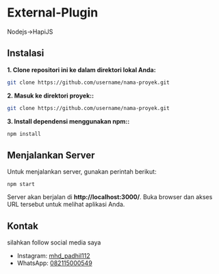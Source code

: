 # External-Plugin

Nodejs->HapiJS

## Instalasi

**1. Clone repositori ini ke dalam direktori lokal Anda:**

```bash
git clone https://github.com/username/nama-proyek.git

```

**2. Masuk ke direktori proyek::**

```bash
git clone https://github.com/username/nama-proyek.git
```

**3. Install dependensi menggunakan npm::**

```bash
npm install
```

## Menjalankan Server

Untuk menjalankan server, gunakan perintah berikut:

```
npm start
```

Server akan berjalan di **http://localhost:3000/**. Buka browser dan akses URL tersebut untuk melihat aplikasi Anda.

## Kontak

silahkan follow social media saya

- Instagram: [mhd_padhil112](https://www.instagram.com/mhd_padhil112/)
- WhatsApp: [082115000549](https://wa.me/+6282115000549)

